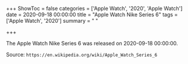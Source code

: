 +++
ShowToc = false
categories = ['Apple Watch', '2020', 'Apple Watch']
date = 2020-09-18 00:00:00
title = "Apple Watch Nike Series 6"
tags = ['Apple Watch', '2020']
summary = " "

+++

The Apple Watch Nike Series 6 was released on 2020-09-18 00:00:00.

Source: `https://en.wikipedia.org/wiki/Apple_Watch_Series_6`


